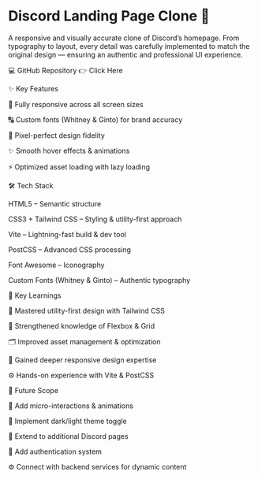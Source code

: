 # Discord Landing Page Clone 🎨

A responsive and visually accurate clone of Discord’s homepage.
From typography to layout, every detail was carefully implemented to match the original design — ensuring an authentic and professional UI experience.

💻 GitHub Repository 👉 Click Here

✨ Key Features

📱 Fully responsive across all screen sizes

🔠 Custom fonts (Whitney & Ginto) for brand accuracy

🎨 Pixel-perfect design fidelity

✨ Smooth hover effects & animations

⚡ Optimized asset loading with lazy loading

🛠️ Tech Stack

HTML5 – Semantic structure

CSS3 + Tailwind CSS – Styling & utility-first approach

Vite – Lightning-fast build & dev tool

PostCSS – Advanced CSS processing

Font Awesome – Iconography

Custom Fonts (Whitney & Ginto) – Authentic typography



🔑 Key Learnings

🚀 Mastered utility-first design with Tailwind CSS

📐 Strengthened knowledge of Flexbox & Grid

🗂️ Improved asset management & optimization

📲 Gained deeper responsive design expertise

⚙️ Hands-on experience with Vite & PostCSS

🔮 Future Scope

💫 Add micro-interactions & animations

🌙 Implement dark/light theme toggle

🧭 Extend to additional Discord pages

🔐 Add authentication system

⚙️ Connect with backend services for dynamic content
